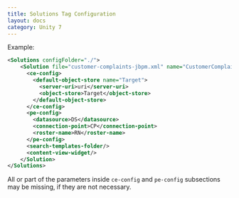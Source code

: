```yaml
---
title: Solutions Tag Configuration
layout: docs
category: Unity 7
---
```

Example:
```xml
<Solutions configFolder="./">
    <Solution file="customer-complaints-jbpm.xml" name="CustomerComplaints">
      <ce-config>
        <default-object-store name="Target">
          <server-uri>uri</server-uri>
          <object-store>Target</object-store>
        </default-object-store>
      </ce-config>
      <pe-config>
        <datasource>DS</datasource>
        <connection-point>CP</connection-point>
        <roster-name>RN</roster-name>
      </pe-config>
      <search-templates-folder/>
      <content-view-widget/>
    </Solution>
</Solutions>
```

All or part of the parameters inside `ce-config` and `pe-config` subsections may be missing, if they are not necessary.  
